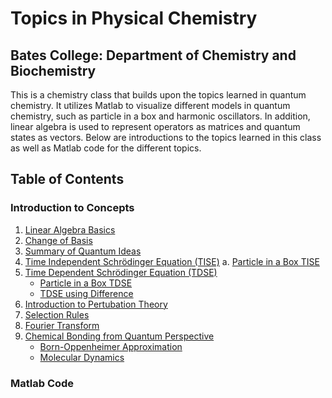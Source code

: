 # Topics in Physical Chemistry

## Bates College: Department of Chemistry and Biochemistry
This is a chemistry class that builds upon the topics learned in quantum chemistry. It utilizes Matlab to visualize different models in quantum chemistry, such as particle in a box and harmonic oscillators. In addition, linear algebra is used to represent operators as matrices and quantum states as vectors. Below are introductions to the topics learned in this class as well as Matlab code for the different topics. 

## Table of Contents

### Introduction to Concepts

1. [Linear Algebra Basics](Linear_Algebra.md)
2. [Change of Basis](Change_Basis.md)
3. [Summary of Quantum Ideas](Quantum_ideas.md)
4. [Time Independent Schrödinger Equation (TISE)](TISE.md) 
      a. [Particle in a Box TISE](PIB.md)    
5. [Time Dependent Schrödinger Equation (TDSE)](TDSE.md)
      - [Particle in a Box TDSE](PIB_TDSE.md)
      - [TDSE using Difference](Class_Mar1.md) 
6. [Introduction to Pertubation Theory](Perturb.md)
7. [Selection Rules](Selection_rules.md)
8. [Fourier Transform](fourier_transform.md)
9. [Chemical Bonding from Quantum Perspective](chemical_bonding.md) 
      - [Born-Oppenheimer Approximation](BO.md) 
      - [Molecular Dynamics](molecular_dynamics.md)

### Matlab Code
